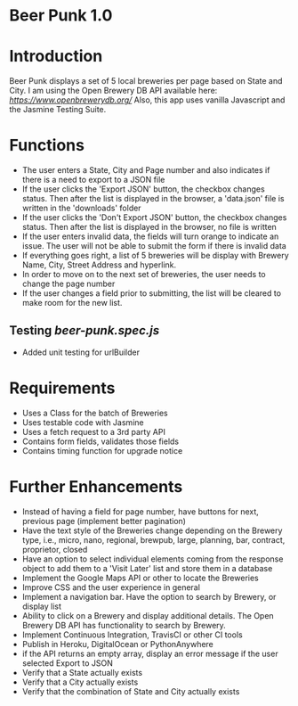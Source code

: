 # Beer Punk 1.0
# Introduction #

Beer Punk displays a set of 5 local breweries per page based on State and City.
I am using the Open Brewery DB API available here: *https://www.openbrewerydb.org/*
Also, this app uses vanilla Javascript and the Jasmine Testing Suite.

# Functions #
* The user enters a State, City and Page number and also indicates if there is a need to export to a JSON file
* If the user clicks the 'Export JSON' button, the checkbox changes status. Then after the list is displayed in the browser, a 'data.json' file is written in the 'downloads' folder
* If the user clicks the 'Don't Export JSON' button, the checkbox changes status. Then after the list is displayed in the browser, no file is written
* If the user enters invalid data, the fields will turn orange to indicate an issue. The user will not be able to submit the form if there is invalid data
* If everything goes right, a list of 5 breweries will be display with Brewery Name, City, Street Address and hyperlink.
* In order to move on to the next set of breweries, the user needs to change the page number
* If the user changes a field prior to submitting, the list will be cleared to make room for the new list.


## Testing *beer-punk.spec.js* ##

* Added unit testing for urlBuilder


# Requirements #

* Uses a Class for the batch of Breweries
* Uses testable code with Jasmine
* Uses a fetch request to a 3rd party API
* Contains form fields, validates those fields
* Contains timing function for upgrade notice

# Further Enhancements #

* Instead of having a field for page number, have buttons for next, previous page (implement better pagination)
* Have the text style of the Breweries change depending on the Brewery type, i.e., micro, nano, regional, brewpub, large, planning, bar, contract, proprietor, closed
* Have an option to select individual elements coming from the response object to add them to a 'Visit Later' list and store them in a database
* Implement the Google Maps API or other to locate the Breweries
* Improve CSS and the user experience in general
* Implement a navigation bar. Have the option to search by Brewery, or display list
* Ability to click on a Brewery and display additional details. The Open Brewery DB API has functionality to search by Brewery.
* Implement Continuous Integration, TravisCI or other CI tools
* Publish in Heroku, DigitalOcean or PythonAnywhere
* if the API returns an empty array, display an error message if the user selected Export to JSON
* Verify that a State actually exists
* Verify that a City actually exists
* Verify that the combination of State and City actually exists




